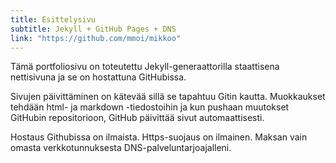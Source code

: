```yaml
---
title: Esittelysivu
subtitle: Jekyll + GitHub Pages + DNS
link: "https://github.com/mmoi/mikkoo"
---
```


Tämä portfoliosivu on toteutettu Jekyll-generaattorilla staattisena nettisivuna ja se on hostattuna GitHubissa.

Sivujen päivittäminen on kätevää sillä se tapahtuu Gitin kautta. Muokkaukset tehdään html- ja markdown -tiedostoihin ja kun pushaan muutokset GitHubin repositorioon, GitHub päivittää sivut automaattisesti.

Hostaus Githubissa on ilmaista. Https-suojaus on ilmainen. Maksan vain omasta verkkotunnuksesta DNS-palveluntarjoajalleni.
